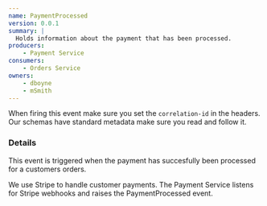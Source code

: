 ```yaml
---
name: PaymentProcessed
version: 0.0.1
summary: |
  Holds information about the payment that has been processed.
producers:
    - Payment Service
consumers:
    - Orders Service
owners:
    - dboyne
    - mSmith
---
```


<Admonition>When firing this event make sure you set the `correlation-id` in the headers. Our schemas have standard metadata make sure you read and follow it.</Admonition>

### Details

This event is triggered when the payment has succesfully been processed for a customers orders.

We use Stripe to handle customer payments. The Payment Service listens for Stripe webhooks and raises the PaymentProcessed event.

<NodeGraph title="Consumer / Producer Diagram" />

<Schema />